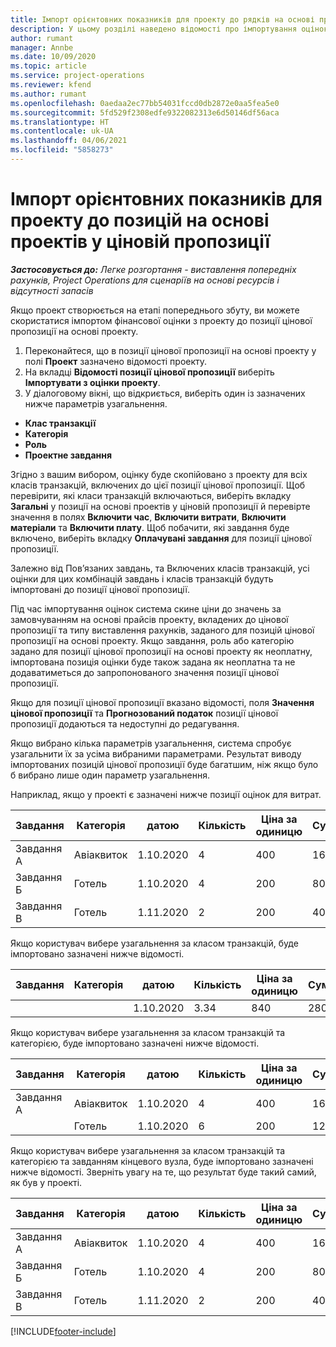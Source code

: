 ```yaml
---
title: Імпорт орієнтовних показників для проекту до рядків на основі проектів у ціновій пропозиції – легка версія
description: У цьому розділі наведено відомості про імпортування оцінок з проекту до позиції цінової пропозиції.
author: rumant
manager: Annbe
ms.date: 10/09/2020
ms.topic: article
ms.service: project-operations
ms.reviewer: kfend
ms.author: rumant
ms.openlocfilehash: 0aedaa2ec77bb54031fccd0db2872e0aa5fea5e0
ms.sourcegitcommit: 5fd529f2308edfe9322082313e6d50146df56aca
ms.translationtype: HT
ms.contentlocale: uk-UA
ms.lasthandoff: 04/06/2021
ms.locfileid: "5858273"
---
```

# <a name="import-estimates-for-a-project-to-a-project-based-quote-line"></a>Імпорт орієнтовних показників для проекту до позицій на основі проектів у ціновій пропозиції 

_**Застосовується до:** Легке розгортання - виставлення попередніх рахунків, Project Operations для сценаріїв на основі ресурсів і відсутності запасів_

Якщо проект створюється на етапі попереднього збуту, ви можете скористатися імпортом фінансової оцінки з проекту до позиції цінової пропозиції на основі проекту.

1. Переконайтеся, що в позиції цінової пропозиції на основі проекту у полі **Проект** зазначено відомості проекту.
2. На вкладці **Відомості позиції цінової пропозиції** виберіть **Імпортувати з оцінки проекту**.
3. У діалоговому вікні, що відкриється, виберіть один із зазначених нижче параметрів узагальнення.

  - **Клас транзакції**
  - **Категорія**
  - **Роль** 
  - **Проектне завдання**

Згідно з вашим вибором, оцінку буде скопійовано з проекту для всіх класів транзакцій, включених до цієї позиції цінової пропозиції. Щоб перевірити, які класи транзакцій включаються, виберіть вкладку **Загальні** у позиції на основі проектів у ціновій пропозиції й перевірте значення в полях **Включити час**, **Включити витрати**, **Включити матеріали** та **Включити плату**.  Щоб побачити, які завдання буде включено, виберіть вкладку **Оплачувані завдання** для позиції цінової пропозиції.

Залежно від Пов’язаних завдань, та Включених класів транзакцій, усі оцінки для цих комбінацій завдань і класів транзакцій будуть імпортовані до позиції цінової пропозиції.

Під час імпортування оцінок система скине ціни до значень за замовчуванням на основі прайсів проекту, вкладених до цінової пропозиції та типу виставлення рахунків, заданого для позицій цінової пропозиції на основі проекту. Якщо завдання, роль або категорію задано для позиції цінової пропозиції на основі проекту як неоплатну, імпортована позиція оцінки буде також задана як неоплатна та не додаватиметься до запропонованого значення позиції цінової пропозиції.

Якщо для позиції цінової пропозиції вказано відомості, поля **Значення цінової пропозиції** та **Прогнозований податок** позиції цінової пропозиції додаються та недоступні до редагування.

Якщо вибрано кілька параметрів узагальнення, система спробує узагальнити їх за усіма вибраними параметрами. Результат виводу імпортованих позицій цінової пропозиції буде багатшим, ніж якщо було б вибрано лише один параметр узагальнення.

Наприклад, якщо у проекті є зазначені нижче позиції оцінок для витрат.

| Завдання | Категорія | датою | Кількість | Ціна за одиницю | Сума |
| --- | --- | --- | --- | --- | --- |
| Завдання А | Авіаквиток | 1.10.2020 | 4 | 400 | 1600 |
| Завдання Б | Готель | 1.10.2020 | 4 | 200 | 800 |
| Завдання В | Готель | 1.11.2020 | 2 | 200 | 400 |

Якщо користувач вибере узагальнення за класом транзакцій, буде імпортовано зазначені нижче відомості.

| Завдання | Категорія | датою | Кількість | Ціна за одиницю | Сума |
| --- | --- | --- | --- | --- | --- |
|||1.10.2020 | 3.34 | 840 | 2800 |

Якщо користувач вибере узагальнення за класом транзакцій та категорією, буде імпортовано зазначені нижче відомості.

| Завдання | Категорія | датою | Кількість | Ціна за одиницю | Сума |
| --- | --- | --- | --- | --- | --- |
| Завдання А | Авіаквиток | 1.10.2020 | 4 | 400 | 1600 |
| | Готель | 1.10.2020 | 6 | 200 | 1200 |

Якщо користувач вибере узагальнення за класом транзакцій та категорією та завданням кінцевого вузла, буде імпортовано зазначені нижче відомості. Зверніть увагу на те, що результат буде такий самий, як був у проекті.

| Завдання | Категорія | датою | Кількість | Ціна за одиницю | Сума |
| --- | --- | --- | --- | --- | --- |
| Завдання А | Авіаквиток | 1.10.2020 | 4 | 400 | 1600 |
| Завдання Б | Готель | 1.10.2020 | 4 | 200 | 800 |
| Завдання В | Готель | 1.11.2020 | 2 | 200 | 400 |


[!INCLUDE[footer-include](../../includes/footer-banner.md)]
